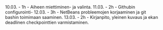 10.03. - 1h - Aiheen miettiminen- ja valinta.
11.03. - 2h - Githubin configurointi-
12.03. - 3h - NetBeans probleemojen korjaaminen ja git bashin toimimaan saaminen.
13.03. - 2h - Kirjanpito, yleinen kuvaus ja ekan deadlinen checkpointtien varmistaminen.